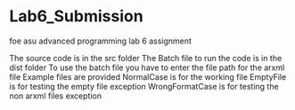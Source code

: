 # Lab6_Submission
foe asu advanced programming lab 6 assignment 

The source code is in the src folder
The Batch file to run the code is in the dist folder
To use the batch file you have to enter the file path for the arxml file
Example files are provided
NormalCase is for the working file
EmptyFile is for testing the empty file exception
WrongFormatCase is for testing the non arxml files exception
